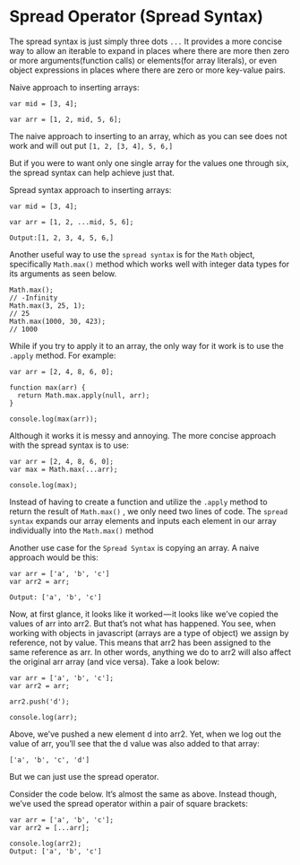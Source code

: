 # Spread Operator (Spread Syntax)

The spread syntax is just simply three dots ```...``` It provides a more concise way to allow an iterable to expand in places where there are more then zero or more arguments(function calls) or elements(for array literals), or even object expressions in places where there are zero or more key-value pairs.

Naive approach to inserting arrays: 

```
var mid = [3, 4];

var arr = [1, 2, mid, 5, 6];
```

The naive approach to inserting to an array, which as you can see does not work and will out put ```[1, 2, [3, 4], 5, 6,]```

But if you were to want only one single array for the values one through six, the spread syntax can help achieve just that. 


Spread syntax approach to inserting arrays: 

```
var mid = [3, 4];

var arr = [1, 2, ...mid, 5, 6];

Output:[1, 2, 3, 4, 5, 6,]
```

Another useful way to use the ```spread syntax``` is for the ```Math``` object, specifically ```Math.max()``` method which works well with integer data types for its arguments as seen below.

```
Math.max();
// -Infinity
Math.max(3, 25, 1);
// 25
Math.max(1000, 30, 423);
// 1000
```

While if you try to apply it to an array, the only way for it work is to use the ```.apply``` method. For example: 

```
var arr = [2, 4, 8, 6, 0];

function max(arr) {
  return Math.max.apply(null, arr);
}

console.log(max(arr));
```

Although it works it is messy and annoying. The more concise approach with the spread syntax is to use:

```
var arr = [2, 4, 8, 6, 0];
var max = Math.max(...arr);

console.log(max);
```

Instead of having to create a function and utilize the ```.apply``` method to return the result of ```Math.max()``` , we only need two lines of code. The ```spread syntax``` expands our array elements and inputs each element in our array individually into the ```Math.max()``` method

Another use case for the ```Spread Syntax``` is copying an array. A naive approach would be this:

```
var arr = ['a', 'b', 'c']
var arr2 = arr;

Output: ['a', 'b', 'c']
``` 

Now, at first glance, it looks like it worked — it looks like we’ve copied the values of arr into arr2. But that’s not what has happened. You see, when working with objects in javascript (arrays are a type of object) we assign by reference, not by value. This means that arr2 has been assigned to the same reference as arr. In other words, anything we do to arr2 will also affect the original arr array (and vice versa). Take a look below:

```
var arr = ['a', 'b', 'c'];
var arr2 = arr;

arr2.push('d');

console.log(arr);
```

Above, we’ve pushed a new element d into arr2. Yet, when we log out the value of arr, you’ll see that the d value was also added to that array:

```
['a', 'b', 'c', 'd']
```

But we can just use the spread operator.

Consider the code below. It’s almost the same as above. Instead though, we’ve used the spread operator within a pair of square brackets:

```
var arr = ['a', 'b', 'c'];
var arr2 = [...arr];

console.log(arr2);
Output: ['a', 'b', 'c']
```